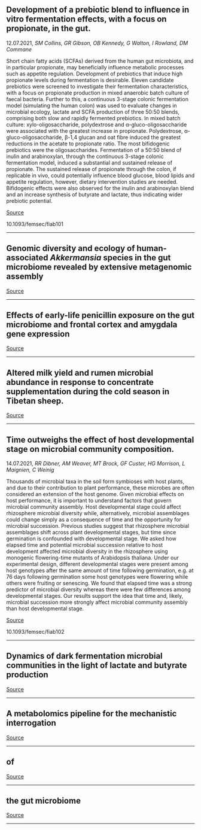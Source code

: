 ## Development of a prebiotic blend to influence in vitro fermentation effects, with a focus on propionate, in the gut.
 12.07.2021, _SM Collins, GR Gibson, OB Kennedy, G Walton, I Rowland, DM Commane_


Short chain fatty acids (SCFAs) derived from the human gut microbiota, and in particular propionate, may beneficially influence metabolic processes such as appetite regulation. Development of prebiotics that induce high propionate levels during fermentation is desirable. Eleven candidate prebiotics were screened to investigate their fermentation characteristics, with a focus on propionate production in mixed anaerobic batch culture of faecal bacteria. Further to this, a continuous 3-stage colonic fermentation model (simulating the human colon) was used to evaluate changes in microbial ecology, lactate and SCFA production of three 50:50 blends, comprising both slow and rapidly fermented prebiotics. In mixed batch culture: xylo-oligosaccharide, polydextrose and α-gluco-oligosaccharide were associated with the greatest increase in propionate. Polydextrose, α-gluco-oligosaccharide, β-1,4 glucan and oat fibre induced the greatest reductions in the acetate to propionate ratio. The most bifidogenic prebiotics were the oligosaccharides. Fermentation of a 50:50 blend of inulin and arabinoxylan, through the continuous 3-stage colonic fermentation model, induced a substantial and sustained release of propionate. The sustained release of propionate through the colon, if replicable in vivo, could potentially influence blood glucose, blood lipids and appetite regulation, however, dietary intervention studies are needed. Bifidogenic effects were also observed for the inulin and arabinoxylan blend and an increase synthesis of butyrate and lactate, thus indicating wider prebiotic potential.

[Source](https://academic.oup.com/femsec/advance-article-abstract/doi/10.1093/femsec/fiab101/6319498?redirectedFrom=fulltext)

10.1093/femsec/fiab101

---

## Genomic diversity and ecology of human-associated&nbsp;<em>Akkermansia</em>&nbsp;species in the gut microbiome revealed by extensive metagenomic assembly

[Source](https://genomebiology.biomedcentral.com/articles/10.1186/s13059-021-02427-7)

---

## Effects of early-life penicillin exposure on the gut microbiome and frontal cortex and amygdala gene expression

[Source](https://www.cell.com/iscience/fulltext/S2589-0042(21)00765-3)

---

## Altered milk yield and rumen microbial abundance in response to concentrate supplementation during the cold season in Tibetan sheep.

[Source](https://www.sciencedirect.com/science/article/pii/S0717345821000348)

---

## Time outweighs the effect of host developmental stage on microbial community composition.
 14.07.2021, _RR Dibner, AM Weaver, MT Brock, GF Custer, HG Morrison, L Maignien, C Weinig_


Thousands of microbial taxa in the soil form symbioses with host plants, and due to their contribution to plant performance, these microbes are often considered an extension of the host genome. Given microbial effects on host performance, it is important to understand factors that govern microbial community assembly. Host developmental stage could affect rhizosphere microbial diversity while, alternatively, microbial assemblages could change simply as a consequence of time and the opportunity for microbial succession. Previous studies suggest that rhizosphere microbial assemblages shift across plant developmental stages, but time since germination is confounded with developmental stage. We asked how elapsed time and potential microbial succession relative to host development affected microbial diversity in the rhizosphere using monogenic flowering-time mutants of Arabidopsis thaliana. Under our experimental design, different developmental stages were present among host genotypes after the same amount of time following germination, e.g. at 76 days following germination some host genotypes were flowering while others were fruiting or senescing. We found that elapsed time was a strong predictor of microbial diversity whereas there were few differences among developmental stages. Our results support the idea that time and, likely, microbial succession more strongly affect microbial community assembly than host developmental stage.

[Source](https://academic.oup.com/femsec/advance-article-abstract/doi/10.1093/femsec/fiab102/6321163)

10.1093/femsec/fiab102

---

## Dynamics of dark fermentation microbial communities in the light of lactate and butyrate production

[Source](https://microbiomejournal.biomedcentral.com/articles/10.1186/s40168-021-01105-x#Sec1)

---

## A metabolomics pipeline for the mechanistic interrogation 

[Source](https://www.nature.com/articles/s41586-021-03707-9#code-availability)

---

## of 

[Source](https://www.nature.com/articles/s41586-021-03707-9)

---

## the gut microbiome

[Source](https://www.nature.com/articles/s41586-021-03707-9#code-availability)

---

